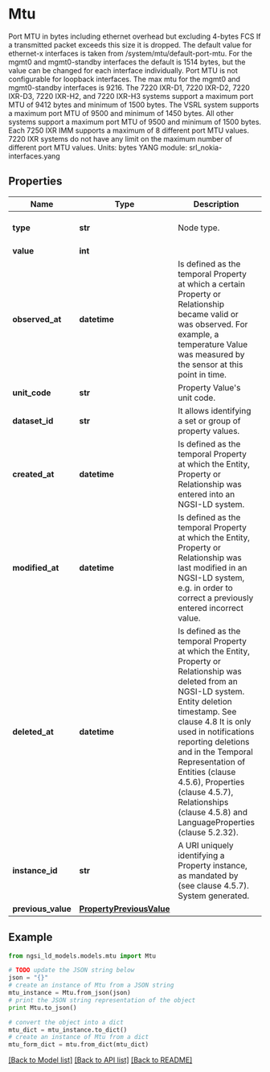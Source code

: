 # Mtu

Port MTU in bytes including ethernet overhead but excluding 4-bytes FCS  If a transmitted packet exceeds this size it is dropped.  The default value for ethernet-x interfaces is taken from /system/mtu/default-port-mtu. For the mgmt0 and mgmt0-standby interfaces the default is 1514 bytes, but the value can be changed for each interface individually. Port MTU is not configurable for loopback interfaces.  The max mtu for the mgmt0 and mgmt0-standby interfaces is 9216.  The 7220 IXR-D1, 7220 IXR-D2, 7220 IXR-D3, 7220 IXR-H2, and 7220 IXR-H3 systems support a maximum port MTU of 9412 bytes and minimum of 1500 bytes.  The VSRL system supports a maximum port MTU of 9500 and minimum of 1450 bytes.  All other systems support a maximum port MTU of 9500 and minimum of 1500 bytes.  Each 7250 IXR IMM supports a maximum of 8 different port MTU values. 7220 IXR systems do not have any limit on the maximum number of different port MTU values.  Units: bytes  YANG module: srl_nokia-interfaces.yang 

## Properties

Name | Type | Description | Notes
------------ | ------------- | ------------- | -------------
**type** | **str** | Node type.  | [optional] [default to 'Property']
**value** | **int** |  | 
**observed_at** | **datetime** | Is defined as the temporal Property at which a certain Property or Relationship became valid or was observed. For example, a temperature Value was measured by the sensor at this point in time.  | [optional] 
**unit_code** | **str** | Property Value&#39;s unit code.  | [optional] 
**dataset_id** | **str** | It allows identifying a set or group of property values.  | [optional] 
**created_at** | **datetime** | Is defined as the temporal Property at which the Entity, Property or Relationship was entered into an NGSI-LD system.  | [optional] [readonly] 
**modified_at** | **datetime** | Is defined as the temporal Property at which the Entity, Property or Relationship was last modified in an NGSI-LD system, e.g. in order to correct a previously entered incorrect value.  | [optional] [readonly] 
**deleted_at** | **datetime** | Is defined as the temporal Property at which the Entity, Property or Relationship was deleted from an NGSI-LD system.  Entity deletion timestamp. See clause 4.8 It is only used in notifications reporting deletions and in the Temporal Representation of Entities (clause 4.5.6), Properties (clause 4.5.7), Relationships (clause 4.5.8) and LanguageProperties (clause 5.2.32).  | [optional] [readonly] 
**instance_id** | **str** | A URI uniquely identifying a Property instance, as mandated by (see clause 4.5.7). System generated.  | [optional] [readonly] 
**previous_value** | [**PropertyPreviousValue**](PropertyPreviousValue.md) |  | [optional] 

## Example

```python
from ngsi_ld_models.models.mtu import Mtu

# TODO update the JSON string below
json = "{}"
# create an instance of Mtu from a JSON string
mtu_instance = Mtu.from_json(json)
# print the JSON string representation of the object
print Mtu.to_json()

# convert the object into a dict
mtu_dict = mtu_instance.to_dict()
# create an instance of Mtu from a dict
mtu_form_dict = mtu.from_dict(mtu_dict)
```
[[Back to Model list]](../README.md#documentation-for-models) [[Back to API list]](../README.md#documentation-for-api-endpoints) [[Back to README]](../README.md)


